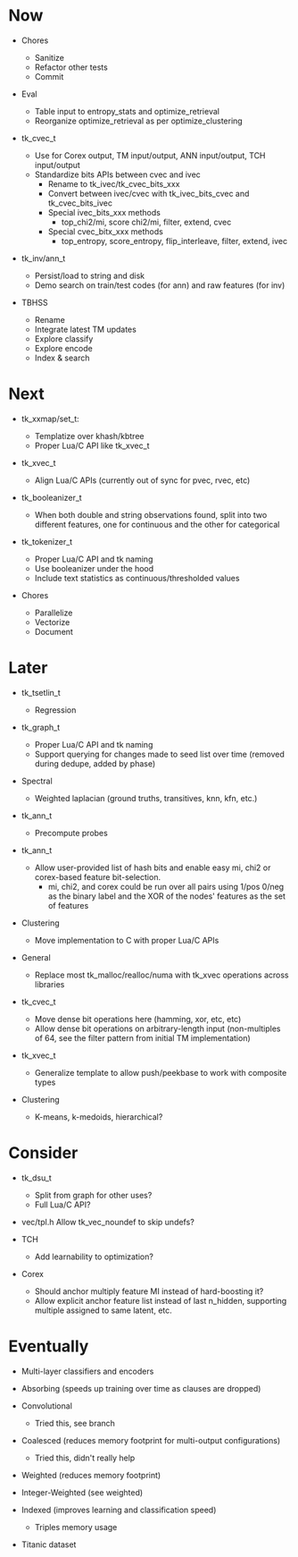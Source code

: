 # Now

- Chores
    - Sanitize
    - Refactor other tests
    - Commit

- Eval
    - Table input to entropy_stats and optimize_retrieval
    - Reorganize optimize_retrieval as per optimize_clustering

- tk_cvec_t
    - Use for Corex output, TM input/output, ANN input/output, TCH input/output
    - Standardize bits APIs between cvec and ivec
        - Rename to tk_ivec/tk_cvec_bits_xxx
        - Convert between ivec/cvec with tk_ivec_bits_cvec and tk_cvec_bits_ivec
        - Special ivec_bits_xxx methods
            - top_chi2/mi, score chi2/mi, filter, extend, cvec
        - Special cvec_bitx_xxx methods
            - top_entropy, score_entropy, flip_interleave, filter, extend, ivec

- tk_inv/ann_t
    - Persist/load to string and disk
    - Demo search on train/test codes (for ann) and raw features (for inv)

- TBHSS
    - Rename
    - Integrate latest TM updates
    - Explore classify
    - Explore encode
    - Index & search

# Next

- tk_xxmap/set_t:
    - Templatize over khash/kbtree
    - Proper Lua/C API like tk_xvec_t

- tk_xvec_t
    - Align Lua/C APIs (currently out of sync for pvec, rvec, etc)

- tk_booleanizer_t
    - When both double and string observations found, split into two different
      features, one for continuous and the other for categorical

- tk_tokenizer_t
    - Proper Lua/C API and tk naming
    - Use booleanizer under the hood
    - Include text statistics as continuous/thresholded values

- Chores
    - Parallelize
    - Vectorize
    - Document

# Later

- tk_tsetlin_t
    - Regression

- tk_graph_t
    - Proper Lua/C API and tk naming
    - Support querying for changes made to seed list over time (removed during
      dedupe, added by phase)

- Spectral
    - Weighted laplacian (ground truths, transitives, knn, kfn, etc.)

- tk_ann_t
    - Precompute probes

- tk_ann_t
    - Allow user-provided list of hash bits and enable easy mi, chi2 or
      corex-based feature bit-selection.
      - mi, chi2, and corex could be run over all pairs using 1/pos 0/neg as the
        binary label and the XOR of the nodes' features as the set of features

- Clustering
    - Move implementation to C with proper Lua/C APIs

- General
    - Replace most tk_malloc/realloc/numa with tk_xvec operations across
      libraries

- tk_cvec_t
    - Move dense bit operations here (hamming, xor, etc, etc)
    - Allow dense bit operations on arbitrary-length input (non-multiples of 64,
      see the filter pattern from initial TM implementation)

- tk_xvec_t
    - Generalize template to allow push/peekbase to work with composite types

- Clustering
    - K-means, k-medoids, hierarchical?

# Consider

- tk_dsu_t
    - Split from graph for other uses?
    - Full Lua/C API?

- vec/tpl.h
      Allow tk_vec_noundef to skip undefs?

- TCH
    - Add learnability to optimization?

- Corex
    - Should anchor multiply feature MI instead of hard-boosting it?
    - Allow explicit anchor feature list instead of last n_hidden, supporting
      multiple assigned to same latent, etc.

# Eventually

- Multi-layer classifiers and encoders

- Absorbing (speeds up training over time as clauses are dropped)

- Convolutional
    - Tried this, see branch

- Coalesced (reduces memory footprint for multi-output configurations)
    - Tried this, didn't really help

- Weighted (reduces memory footprint)
- Integer-Weighted (see weighted)

- Indexed (improves learning and classification speed)
    - Triples memory usage

- Titanic dataset
